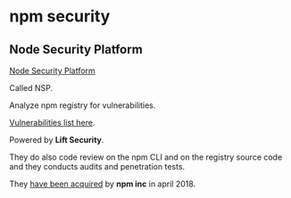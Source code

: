 # npm security

## Node Security Platform

[Node Security Platform](https://nodesecurity.io/)

Called NSP. 

Analyze npm registry for vulnerabilities.

[Vulnerabilities list here](https://nodesecurity.io/advisories).

Powered by **Lift Security**.

They do also code review on the npm CLI and on the registry source code and they conducts audits and penetration tests.

They [have been acquired](https://medium.com/npm-inc/npm-acquires-lift-security-258e257ef639) by **npm inc** in april 2018.
